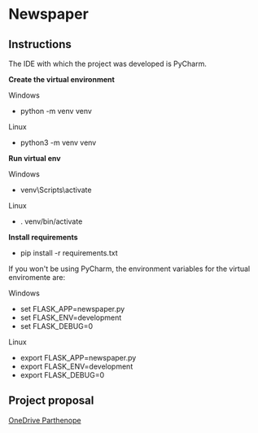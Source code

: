 # Newspaper

## Instructions

The IDE with which the project was developed is PyCharm.

**Create the virtual environment**

Windows

- python -m venv venv

Linux

- python3 -m venv venv

**Run virtual env**

Windows

- venv\Scripts\activate

Linux

- . venv/bin/activate

**Install requirements**

- pip install -r requirements.txt

If you won't be using PyCharm, the environment variables for the virtual enviromente are:

Windows

- set FLASK_APP=newspaper.py
- set FLASK_ENV=development
- set FLASK_DEBUG=0

Linux

- export FLASK_APP=newspaper.py
- export FLASK_ENV=development
- export FLASK_DEBUG=0

## Project proposal

[OneDrive Parthenope](https://studentiuniparthenope-my.sharepoint.com/:p:/g/personal/vincenzo_poli001_studenti_uniparthenope_it/EXVvS7KbxfBLlMSb0zOTBpIB7V9TtCP7Xpk8fTtpMGMaKA?e=lIHQ4j)

